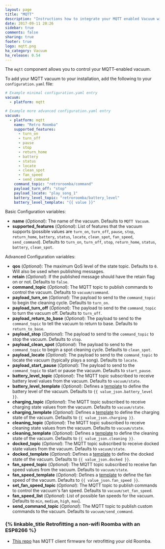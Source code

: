 ```yaml
---
layout: page
title: "MQTT"
description: "Instructions how to integrate your MQTT enabled Vacuum within Home Assistant."
date: 2017-09-11 20:26
sidebar: true
comments: false
sharing: true
footer: true
logo: mqtt.png
ha_category: Vacuum
ha_release: 0.54
---
```


The `mqtt` component allows you to control your MQTT-enabled vacuum.

To add your MQTT vacuum to your installation, add the following to your `configuration.yaml` file:

```yaml
# Example minimal configuration.yaml entry
vacuum:
  - platform: mqtt
```

```yaml
# Example more advanced configuration.yaml entry
vacuum:
  - platform: mqtt
    name: "Retro Roomba"
    supported_features:
      - turn_on
      - turn_off
      - pause
      - stop
      - return_home
      - battery
      - status
      - locate
      - clean_spot
      - fan_speed
      - send_command
    command_topic: "retroroomba/command"
    payload_turn_off: "stop"
    payload_locate: "play_song_1"
    battery_level_topic: "retroroomba/battery_level"
    battery_level_template: "{{ value }}"
```

Basic Configuration variables:

- **name** (*Optional*): The name of the vacuum. Defaults to `MQTT Vacuum`.
- **supported_features** (*Optional*): List of features that the vacuum supports (possible values are `turn_on`, `turn_off`, `pause`, `stop`, `return_home`, `battery`, `status`, `locate`, `clean_spot`, `fan_speed`, `send_command`). Defaults to `turn_on`, `turn_off`, `stop`, `return_home`, `status`, `battery`, `clean_spot`.

Advanced Configuration variables:

- **qos** (*Optional*): The maximum QoS level of the state topic. Defaults to `0`. Will also be used when publishing messages.
- **retain** (*Optional*): If the published message should have the retain flag on or not. Defaults to `false`.
- **command_topic** (*Optional*): The MQTT topic to publish commands to control the vacuum. Defaults to `vacuum/command`.
- **payload_turn_on** (*Optional*): The payload to send to the `command_topic` to begin the cleaning cycle. Defaults to `turn_on`.
- **payload_turn_off** (*Optional*): The payload to send to the `command_topic` to turn the vacuum off. Defaults to `turn_off`.
- **payload_return_to_base** (*Optional*): The payload to send to the `command_topic` to tell the vacuum to return to base. Defaults to `return_to_base`.
- **payload_stop** (*Optional*): The payload to send to the `command_topic` to stop the vacuum. Defaults to `stop`.
- **payload_clean_spot** (*Optional*): The payload to send to the `command_topic` to begin a spot cleaning cycle. Defaults to `clean_spot`.
- **payload_locate** (*Optional*): The payload to send to the `command_topic` to locate the vacuum (typically plays a song). Defaults to `locate`.
- **payload_start_pause** (*Optional*): The payload to send to the `command_topic` to start or pause the vacuum. Defaults to `start_pause`.
- **battery_level_topic** (*Optional*): The MQTT topic subscribed to receive battery level values from the vacuum. Defaults to `vacuum/state`.
- **battery_level_template** (*Optional*): Defines a [template](/topics/templating/) to define the battery level of the vacuum. Defaults to `{{ value_json.battery_level }}`.
- **charging_topic** (*Optional*): The MQTT topic subscribed to receive charging state values from the vacuum. Defaults to `vacuum/state`.
- **charging_template** (*Optional*): Defines a [template](/topics/templating/) to define the charging state of the vacuum. Defaults to `{{ value_json.charging }}`.
- **cleaning_topic** (*Optional*): The MQTT topic subscribed to receive cleaning state values from the vacuum. Defaults to `vacuum/state`.
- **cleaning_template** (*Optional*): Defines a [template](/topics/templating/) to define the cleaning state of the vacuum. Defaults to `{{ value_json.cleaning }}`.
- **docked_topic** (*Optional*): The MQTT topic subscribed to receive docked state values from the vacuum. Defaults to `vacuum/state`.
- **docked_template** (*Optional*): Defines a [template](/topics/templating/) to define the docked state of the vacuum. Defaults to `{{ value_json.docked }}`.
- **fan_speed_topic** (*Optional*): The MQTT topic subscribed to receive fan speed values from the vacuum. Defaults to `vacuum/state`.
- **fan_speed_template** (*Optional*): Defines a [template](/topics/templating/) to define the fan speed of the vacuum. Defaults to `{{ value_json.fan_speed }}`.
- **set_fan_speed_topic** (*Optional*): The MQTT topic to publish commands to control the vacuum's fan speed. Defaults to `vacuum/set_fan_speed`.
- **fan_speed_list** (*Optional*): List of possible fan speeds for the vacuum. Defaults to `min`, `medium`, `high`, `max`].
- **send_command_topic** (*Optional*): The MQTT topic to publish custom commands to the vacuum. Defaults to `vacuum/send_command`.

### {% linkable_title Retrofitting a non-wifi Roomba with an ESP8266 %}

- [This repo](https://github.com/johnboiles/esp-roomba-mqtt) has MQTT client firmware for retrofitting your old Roomba.
